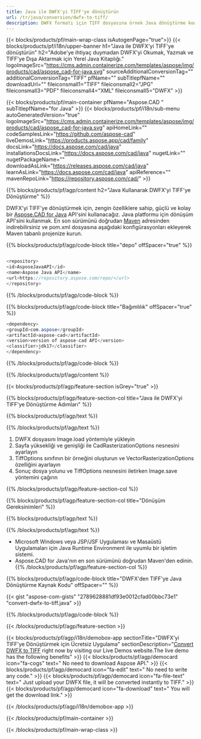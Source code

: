 ```yaml
---
title: Java ile DWFX'yi TIFF'ye dönüştürün 
url: /tr/java/conversion/dwfx-to-tiff/ 
description: DWFX formatı için TIFF dosyasına örnek Java dönüştürme kodu. Herhangi bir Web veya Masaüstü Java tabanlı uygulamada DWFX'yi TIFF'ye dönüştürmek için bu örnek kodu kullanın.
---
```


{{< blocks/products/pf/main-wrap-class isAutogenPage="true">}}
{{< blocks/products/pf/i18n/upper-banner h1="Java ile DWFX'yi TIFF'ye dönüştürün" h2="Adobe'ye ihtiyaç duymadan DWFX'yi Okumak, Yazmak ve TIFF'ye Dışa Aktarmak için Yerel Java Kitaplığı." logoImageSrc="https://cms.admin.containerize.com/templates/aspose/img/products/cad/aspose_cad-for-java.svg" sourceAdditionalConversionTag="" additionalConversionTag="TIFF" pfName="" subTitlepfName="" downloadUrl="" fileiconsmall1="TIFF" fileiconsmall2="JPG" fileiconsmall3="PDF" fileiconsmall4="XML" fileiconsmall5="DWFX" >}}

{{< blocks/products/pf/main-container pfName="Aspose.CAD " subTitlepfName="for Java" >}}
{{< blocks/products/pf/i18n/sub-menu autoGeneratedVersion="true" logoImageSrc="https://cms.admin.containerize.com/templates/aspose/img/products/cad/aspose_cad-for-java.svg" apiHomeLink="" codeSamplesLink="https://github.com/aspose-cad" liveDemosLink="https://products.aspose.app/cad/family" docsLink="https://docs.aspose.com/cad/java" installationsDocsLink="https://docs.aspose.com/cad/java" nugetLink="" nugetPackageName="" downloadAsLink="https://releases.aspose.com/cad/java" learnAsLink="https://docs.aspose.com/cad/java" apiReference="" mavenRepoLink="https://repository.aspose.com/cad/" >}}

{{% blocks/products/pf/agp/content h2="Java Kullanarak DWFX'yi TIFF'ye Dönüştürme" %}}

DWFX'yi TIFF'ye dönüştürmek için, zengin özelliklere sahip, güçlü ve kolay bir <a href=https://products.aspose.com/cad/java>Aspose.CAD for Java</a> API'sini kullanacağız. Java platformu için dönüşüm API'sini kullanmak. En son sürümünü doğrudan <a href=https://repository.aspose.com/cad/>Maven</a> adresinden indirebilirsiniz ve pom.xml dosyasına aşağıdaki konfigürasyonları ekleyerek Maven tabanlı projenize kurun.

{{% blocks/products/pf/agp/code-block title="depo" offSpacer="true" %}}

```cs

<repository>
<id>AsposeJavaAPI</id>
<name>Aspose Java API</name>
<url>https://repository.aspose.com/repo/</url>
</repository>

```

{{% /blocks/products/pf/agp/code-block %}}

{{% blocks/products/pf/agp/code-block title="Bağımlılık" offSpacer="true" %}}

```cs
<dependency>
<groupId>com.aspose</groupId>
<artifactId>aspose-cad</artifactId>
<version>version of aspose-cad API</version>
<classifier>jdk17</classifier>
</dependency>

```

{{% /blocks/products/pf/agp/code-block %}}

{{% /blocks/products/pf/agp/content %}}

{{< blocks/products/pf/agp/feature-section isGrey="true" >}}

{{% blocks/products/pf/agp/feature-section-col title="Java ile DWFX'yi TIFF'ye Dönüştürme Adımları" %}}

{{% blocks/products/pf/agp/text %}}

{{% /blocks/products/pf/agp/text %}}

1. DWFX dosyasını Image.load yöntemiyle yükleyin
1. Sayfa yüksekliği ve genişliği ile CadRasterizationOptions nesnesini ayarlayın
1. TiffOptions sınıfının bir örneğini oluşturun ve VectorRasterizationOptions özelliğini ayarlayın
1. Sonuç dosya yolunu ve TiffOptions nesnesini iletirken Image.save yöntemini çağırın

{{% /blocks/products/pf/agp/feature-section-col %}}

{{% blocks/products/pf/agp/feature-section-col title="Dönüşüm Gereksinimleri" %}}

{{% blocks/products/pf/agp/text %}}

{{% /blocks/products/pf/agp/text %}}
- Microsoft Windows veya JSP/JSF Uygulaması ve Masaüstü Uygulamaları için Java Runtime Environment ile uyumlu bir işletim sistemi.
- Aspose.CAD for Java'nın en son sürümünü doğrudan Maven'den edinin.
{{% /blocks/products/pf/agp/feature-section-col %}}

{{% blocks/products/pf/agp/code-block title="DWFX'den TIFF'ye Java Dönüştürme Kaynak Kodu" offSpacer="" %}}

{{< gist "aspose-com-gists" "2789628881df93e0012cfad00bbc73e1" "convert-dwfx-to-tiff.java" >}}

{{% /blocks/products/pf/agp/code-block %}}

{{< /blocks/products/pf/agp/feature-section >}}

<!-- aboutfile Starts -->

{{< blocks/products/pf/agp/i18n/demobox-app sectionTitle="DWFX'yi TIFF'ye Dönüştürmek için Ücretsiz Uygulama" sectionDescription="[Convert DWFX to TIFF](https://products.aspose.app/cad/conversion/dwfx-to-tiff) right now by visiting our Live Demos website.The live demo has the following benefits" >}}
        {{< blocks/products/pf/agp/democard icon="fa-cogs" text=" No need to download Aspose API." >}}
        {{< blocks/products/pf/agp/democard icon="fa-edit" text=" No need to write any code." >}}
        {{< blocks/products/pf/agp/democard icon="fa-file-text" text=" Just upload your DWFX file, it will be converted instantly to TIFF." >}}
        {{< blocks/products/pf/agp/democard icon="fa-download" text=" You will get the download link." >}}

   
{{< /blocks/products/pf/agp/i18n/demobox-app >}}

<!-- aboutfile Ends -->

{{< /blocks/products/pf/main-container >}}
    
{{< /blocks/products/pf/main-wrap-class >}}